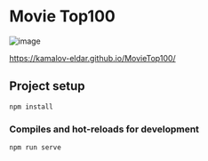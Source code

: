 # Movie Top100

![image](https://github.com/kamalov-eldar/movitop/blob/master/docs/img/Demo.gif)

https://kamalov-eldar.github.io/MovieTop100/
## Project setup


```
npm install
```

### Compiles and hot-reloads for development

```
npm run serve
```

